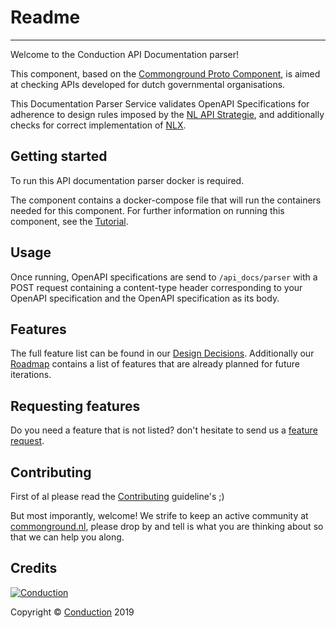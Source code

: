 
# Readme
-------
Welcome to the Conduction API Documentation parser!

This component, based on the [Commonground Proto Component](https://github.com/ConductionNL/Proto-Component-Commonground),
is aimed at checking APIs developed for dutch governmental organisations.

This Documentation Parser Service validates OpenAPI Specifications for adherence to design rules imposed by the [NL API Strategie](https://docs.geostandaarden.nl/api/API-Strategie/),
and additionally checks for correct implementation of [NLX](https://docs.nlx.io).

Getting started
-------
To run this API documentation parser docker is required.

The component contains a docker-compose file that will run the containers needed for this component. For further information on running this component, see the [Tutorial](TUTORIAL.md).

Usage
-------
Once running, OpenAPI specifications are send to `/api_docs/parser` with a POST request containing a content-type header corresponding to your OpenAPI specification
and the OpenAPI specification as its body.

Features
-------
The full feature list can be found in our [Design Decisions](DESIGN.md). Additionally our [Roadmap](ROADMAP.md) contains a list of features that are already planned for future iterations.

Requesting features
-------
Do you need a feature that is not listed? don't hesitate to send us a [feature request](https://github.com/ConductionNL/commonground-component/issues/new?assignees=&labels=&template=feature_request.md&title=).  


  

Contributing
----
First of al please read the [Contributing](CONTRIBUTING.md) guideline's ;)

But most imporantly, welcome! We strife to keep an active community at [commonground.nl](https://commonground.nl/), please drop by and tell is what you are thinking about so that we can help you along.


Credits
----

[![Conduction](https://raw.githubusercontent.com/ConductionNL/orderscomponent/master/resources/logo-conduction.svg?sanitize=true "Conduction")](https://www.conduction.nl/)





Copyright © [Conduction](https://www.conduction.nl/) 2019
